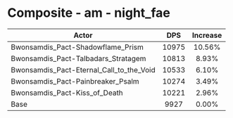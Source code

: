 # Composite - am - night_fae
| Actor | DPS | Increase |
|---|:---:|:---:|
|Bwonsamdis_Pact-Shadowflame_Prism|10975|10.56%|
|Bwonsamdis_Pact-Talbadars_Stratagem|10813|8.93%|
|Bwonsamdis_Pact-Eternal_Call_to_the_Void|10533|6.10%|
|Bwonsamdis_Pact-Painbreaker_Psalm|10274|3.49%|
|Bwonsamdis_Pact-Kiss_of_Death|10221|2.96%|
|Base|9927|0.00%|
